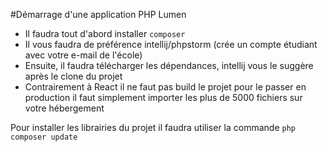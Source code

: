 #Démarrage d'une application PHP Lumen

- Il faudra tout d'abord installer `composer`
- Il vous faudra de préférence intellij/phpstorm (crée un compte étudiant avec votre e-mail de l'école)
- Ensuite, il faudra télécharger les dépendances, intellij vous le suggère après le clone du projet
- Contrairement à React il ne faut pas build le projet pour le passer en production il faut simplement importer les plus de 5000 fichiers sur votre hébergement  




Pour installer les librairies du projet il faudra utiliser la commande `php composer update`
